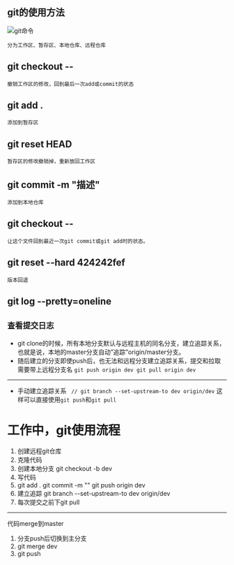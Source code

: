 ## git的使用方法

 ![git命令](http://www.ruanyifeng.com/blogimg/asset/2014/bg2014061202.jpg)

    分为工作区、暂存区、本地仓库、远程仓库

## git checkout -- <file name>
`
    撤销工作区的修改，回到最后一次add或commit的状态
`
## git add .
`
    添加到暂存区
`
## git reset HEAD <filr name>
`
    暂存区的修改撤销掉，重新放回工作区
`
## git commit -m "描述"
`
    添加到本地仓库
`
## git checkout -- <file name>
`
    让这个文件回到最近一次git commit或git add时的状态。
`
## git reset --hard 424242fef
`
    版本回退
`
## git log --pretty=oneline
`
    查看提交日志
`
----

* git clone的时候，所有本地分支默认与远程主机的同名分支，建立追踪关系，也就是说，本地的master分支自动”追踪”origin/master分支。
* 随后建立的分支即使push后，也无法和远程分支建立追踪关系，提交和拉取需要带上远程分支名
`
    git push origin dev
    git pull origin dev
`
---
* 手动建立追踪关系
`  // git branch --set-upstream-to dev origin/dev
`
这样可以直接使用`git push`和`git pull`

# 工作中，git使用流程

1. 创建远程git仓库
2. 克隆代码
3. 创建本地分支 git checkout -b dev
4. 写代码
5. git add .  git commit -m "" git push origin dev
6. 建立追踪 git branch --set-upstream-to dev origin/dev
7. 每次提交之前下git pull

----
代码merge到master
1. 分支push后切换到主分支
2. git merge dev
3. git push








